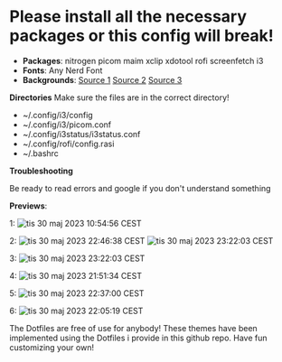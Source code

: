 # Please install all the necessary packages or this config will break!

+ **Packages**: nitrogen picom maim xclip xdotool rofi screenfetch i3
+ **Fonts**: Any Nerd Font
+ **Backgrounds**: [Source 1](https://github.com/D3Ext/aesthetic-wallpapers) [Source 2](https://github.com/linuxdotexe/nordic-wallpapers) [Source 3](https://github.com/dharmx/walls)

**Directories**
Make sure the files are in the correct directory!
+ ~/.config/i3/config
+ ~/.config/i3/picom.conf
+ ~/.config/i3status/i3status.conf
+ ~/.config/rofi/config.rasi
+ ~/.bashrc

**Troubleshooting**

Be ready to read errors and google if you don't understand something

**Previews**:

1:
![tis 30 maj 2023 10:54:56 CEST](https://github.com/POP303U/my-i3-config/assets/115036828/0c98de3a-6dbf-4050-8fac-4d22c28d33dd)

2:
![tis 30 maj 2023 22:46:38 CEST](https://github.com/POP303U/my-i3-config/assets/115036828/ffe9d4f6-e06e-4f18-92bd-7f889d8e51f3)
![tis 30 maj 2023 23:22:03 CEST](https://github.com/POP303U/my-i3-config/assets/115036828/c5eee66b-e4c9-4351-b023-551fa79b204c)

3:
![tis 30 maj 2023 23:22:03 CEST](https://github.com/POP303U/my-i3-config/assets/115036828/0b6ad186-b359-493a-9f06-ff500aee79b1)

4: 
![tis 30 maj 2023 21:51:34 CEST](https://github.com/POP303U/my-i3-config/assets/115036828/b027086b-fc27-436f-9dec-30120365e56d)

5:
![tis 30 maj 2023 22:37:00 CEST](https://github.com/POP303U/my-i3-config/assets/115036828/9aeae113-af3b-47e4-8fcc-557ba11fa21f)

6:
![tis 30 maj 2023 22:05:19 CEST](https://github.com/POP303U/my-i3-config/assets/115036828/7d2e92a2-7385-4d3a-aec5-ac7e1876e7b0)



The Dotfiles are free of use for anybody! 
These themes have been implemented using the Dotfiles i provide in this github repo. 
Have fun customizing your own!
